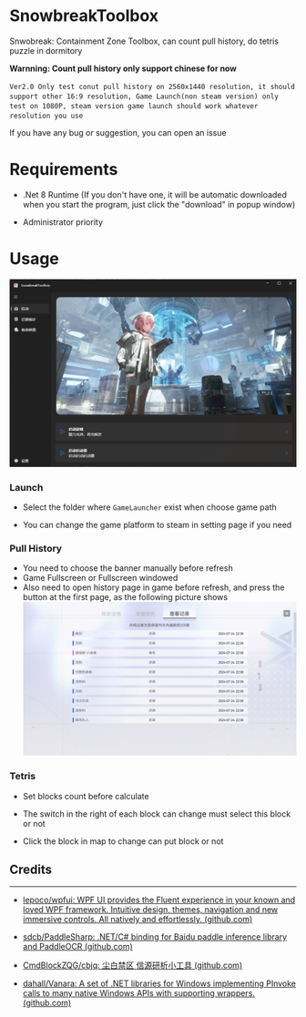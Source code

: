 # SnowbreakToolbox

Snwobreak: Containment Zone Toolbox, can count pull history, do tetris puzzle in dormitory

**Warnning: Count pull history only support chinese for now**

`Ver2.0 Only test conut pull history on 2560x1440 resolution, it should support other 16:9 resolution, Game Launch(non steam version) only test on 1080P, steam version game launch should work whatever resolution you use`

If you have any bug or suggestion, you can open an issue

# Requirements

- .Net 8 Runtime (If you don't have one, it will be automatic downloaded when you start the program, just click the "download" in popup window)

- Administrator priority

# Usage

![](images\Display.png)



### Launch

- Select the folder where `GameLauncher` exist when choose game path

- You can change the game platform to steam in setting page if you need

### Pull History

- You need to choose the banner manually before refresh
- Game Fullscreen or Fullscreen windowed
- Also need to open history page in game before refresh, and press the button at the first page, as the following picture shows
![Loading](images\FromWhereToStartGetGachaData.png)


### Tetris

- Set blocks count before calculate

- The switch in the right of each block can change must select this block or not

- Click the block in map to change can put block or not
  
  

## Credits

* * *

* [lepoco/wpfui: WPF UI provides the Fluent experience in your known and loved WPF framework. Intuitive design, themes, navigation and new immersive controls. All natively and effortlessly. (github.com)](https://github.com/lepoco/wpfui)

* [sdcb/PaddleSharp: .NET/C# binding for Baidu paddle inference library and PaddleOCR (github.com)](https://github.com/sdcb/PaddleSharp)

* [CmdBlockZQG/cbjq: 尘白禁区 信源研析小工具 (github.com)](https://github.com/CmdBlockZQG/cbjq)

* [dahall/Vanara: A set of .NET libraries for Windows implementing PInvoke calls to many native Windows APIs with supporting wrappers. (github.com)](https://github.com/dahall/Vanara)

